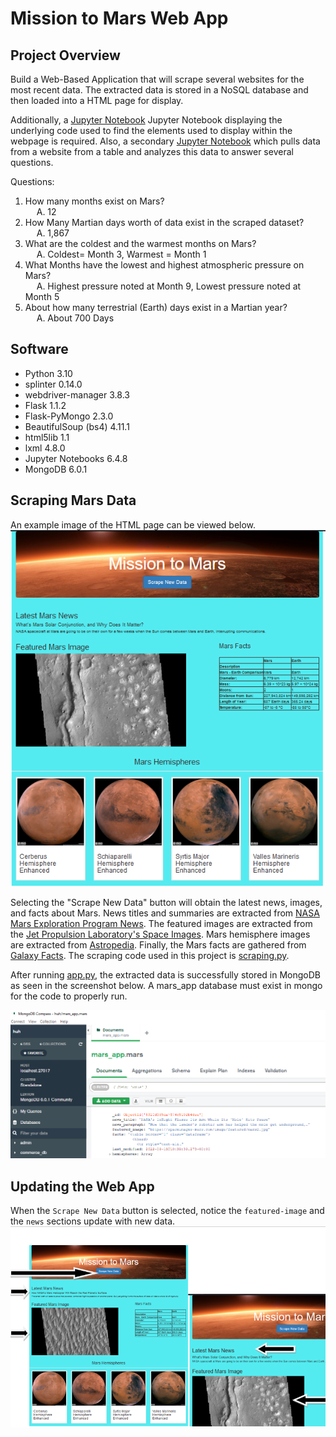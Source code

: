 # Mission to Mars Web App

## Project Overview
Build a Web-Based Application that will scrape several websites for the most recent data. The extracted data is stored in a NoSQL database and then loaded into a HTML page for display. 

Additionally, a [Jupyter Notebook](mars_data_challenge_part_1.ipynb) Jupyter Notebook displaying the underlying code used to find the elements used to display within the webpage is required. Also, a secondary [Jupyter Notebook](mars_data_challenge_part_2.ipynb) which pulls data from a website from a table and analyzes this data to answer several questions.

Questions:
1.  How many months exist on Mars?<br>
    &emsp; A.  12
2.  How Many Martian days worth of data exist in the scraped dataset?<br>
    &emsp; A.  1,867
3.  What are the coldest and the warmest months on Mars?<br>
    &emsp; A.  Coldest= Month 3, Warmest = Month 1
4.  What Months have the lowest and highest atmospheric pressure on Mars?<br>
    &emsp; A.  Highest pressure noted at Month 9, Lowest pressure noted at Month 5
5.  About how many terrestrial (Earth) days exist in a Martian year?<br>
    &emsp; A.  About 700 Days

## Software

- Python 3.10
- splinter 0.14.0
- webdriver-manager 3.8.3
- Flask 1.1.2
- Flask-PyMongo 2.3.0
- BeautifulSoup (bs4) 4.11.1
- html5lib 1.1
- lxml 4.8.0
- Jupyter Notebooks 6.4.8
- MongoDB 6.0.1

## Scraping Mars Data

An example image of the HTML page can be viewed below. <br> ![Alt text](/images/webapp.PNG?raw=true "Web App")

Selecting the "Scrape New Data" button will obtain the latest news, images, and facts about Mars. News titles and summaries are extracted from [NASA Mars Exploration Program News](https://data-class-mars.s3.amazonaws.com/Mars/index.html). The featured images are extracted from the [Jet Propulsion Laboratory's Space Images](https://spaceimages-mars.com/). Mars hemisphere images are extracted from [Astropedia](https://astrogeology.usgs.gov/search/results?q=hemisphere+enhanced&k1=target&v1=Mars). Finally, the Mars facts are gathered from [Galaxy Facts](https://data-class-mars-facts.s3.amazonaws.com/Mars_Facts/index.html). The scraping code used in this project is [scraping.py](https://github.com/Jermov/Mission-to-Mars/main/scraping.py).

After running [app.py](https://github.com/Jermov/Mission-to-Mars/main/app.py), the extracted data is successfully stored in MongoDB as seen in the screenshot below. A mars_app database must exist in mongo for the code to properly run. 

![MongoDB](/images/MongoDB.PNG?raw=true "DB Screenshot")

## Updating the Web App

When the `Scrape New Data` button is selected, notice the `featured-image` and the `news` sections update with new data.
![Web_App](/images/app_success.PNG?raw=true "Web Application")



